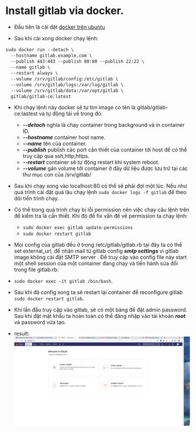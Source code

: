 # Install gitlab via docker.

- Đầu tiên là cài đặt [docker trên ubuntu](https://www.digitalocean.com/community/tutorials/how-to-install-and-use-docker-on-ubuntu-18-04)

- Sau khi cài xong docker chạy lệnh:
```
sudo docker run --detach \
  --hostname gitlab.example.com \
  --publish 443:443 --publish 80:80 --publish 22:22 \
  --name gitlab \
  --restart always \
  --volume /srv/gitlab/config:/etc/gitlab \
  --volume /srv/gitlab/logs:/var/log/gitlab \
  --volume /srv/gitlab/data:/var/opt/gitlab \
  gitlab/gitlab-ce:latest
```

- Khi chạy lệnh này docker sẽ tự tìm image có tên là gitlab/gitlab-ce:lastest và tự động tải về trong đó:
  - ***--detach*** nghĩa là chạy container trong background và in container ID.
  - ***--hostname*** container host name.
  - ***--name*** tên của container.
  - ***--publish*** publish các port cần thiết của container tới host để có thể truy cập qua ssh,http,https.
  - ***--restart*** container sẽ tự động restart khi system reboot.
  - ***--volume*** gán volume tới container ở đây dữ liệu được lưu trữ tại các thư mục con của /srv/gitlab/
- Sau khi chạy xong vào localhost:80 có thể sẽ phải đợi một lúc. Nếu như quá trình cài đặt quá lâu chạy lệnh ```sudo docker logs -f gitlab``` để theo dõi tiến trình chạy.
- Có thể trong quá trình chạy bị lỗi permission nên việc chạy câu lệnh trên để kiểm tra là cần thiết. Khi đó để fix vấn đề về permission ta chạy lệnh:
  - ```sudo docker exec gitlab update-permissions```
  - ```sudo docker restart gitlab```
- Mọi config của gitlab đều ở trong /etc/gitlab/gitlab.rb tại đây ta có thể set external_url, để nhận mail từ gitlab config ***smtp settings*** vì gitlab image không cài đặt SMTP server . Để truy cập vào config file này start một shell session của một container đang chạy và tiến hành sửa đổi trong file gitlab.rb:
- ```sudo docker exec -it gitlab /bin/bash```.
- Sau khi đã config xong ta sẽ restart lại container để reconfigure gitlab ```sudo docker restart gitlab```.
- Khi lần đầu truy cập vào gitlab, sẽ có một bảng để đặt admin password. Sau khi đặt mật khẩu ta hoàn toàn có thể đăng nhập vào tài khoản ***root*** và password vừa tạo.

- result: 
![image](images/gitlab.png)

